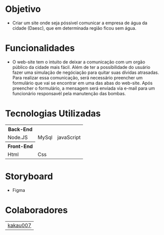 # Objetivo
* Criar um site onde seja póssivel comunicar a empresa de água da cidade (Daesc), que em determinada região ficou sem água.

# Funcionalidades 
* O web-site tem o intuito de deixar a comunicação com um orgão público da cidade mais fácil. Além de ter a possibilidade do usuário fazer uma simulação de negóciação para quitar suas dívidas atrasadas. Para realizar essa comunicação, será necessário preencher um formulário que vai se encontrar em uma das abas do web-site. Após preencher o formulário, a mensagem será enviada via e-mail para um funcionário responsavél pela manutenção das bombas.

# Tecnologias Utilizadas
<table>
 <tr>
  <th> Back-End </th>
 </tr>
 <tr>
  <td> Node.JS </td>
  <td> MySql </td>
  <td> javaScript </td>
 </tr>
 
 <tr> 
  <th> Front-End </th>
 </tr>
<tr>
 <td>Html</td>
 <td>Css</td>
 </tr>
 </table>

# Storyboard
* Figma 

# Colaboradores
 <table> <td><a href = "https://github.com/Kakau007" > kakau007 </a></td> </table>
